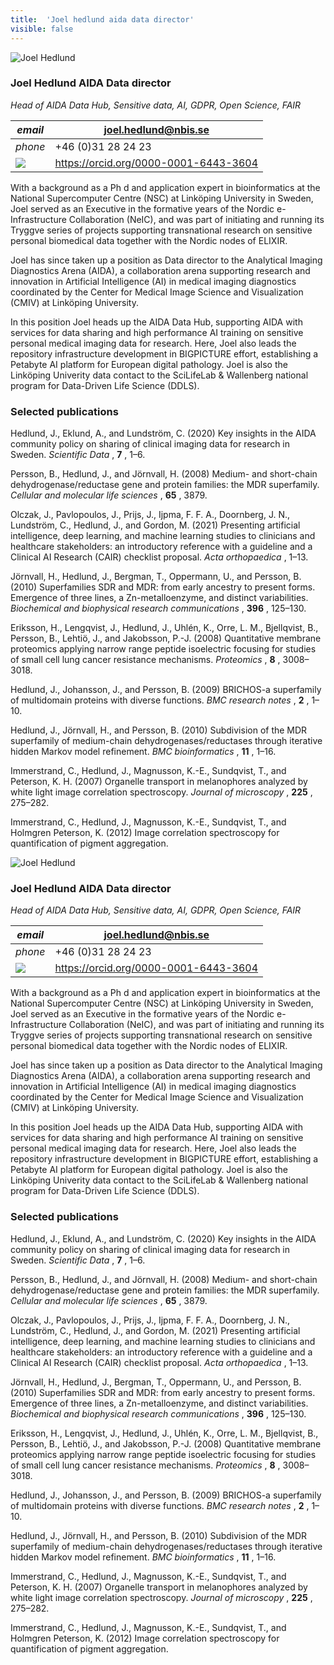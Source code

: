 ```yaml
---
title:  'Joel hedlund aida data director'
visible: false
---
```

    

![Joel Hedlund](/assets/img/staff/joel-hedlund.jpg)

###  Joel Hedlund AIDA Data director

_Head of AIDA Data Hub, Sensitive data, AI, GDPR, Open Science, FAIR_

_email_|  joel.hedlund@nbis.se  
---|---  
_phone_|  +46 (0)31 28 24 23  
![](/assets/img/orcid_24x24_bw.png)| <https://orcid.org/0000-0001-6443-3604>  
  


With a background as a Ph d and application expert in bioinformatics at the National Supercomputer Centre (NSC) at Linköping University in Sweden, Joel served as an Executive in the formative years of the Nordic e-Infrastructure Collaboration (NeIC), and was part of initiating and running its Tryggve series of projects supporting transnational research on sensitive personal biomedical data together with the Nordic nodes of ELIXIR.

Joel has since taken up a position as Data director to the Analytical Imaging Diagnostics Arena (AIDA), a collaboration arena supporting research and innovation in Artificial Intelligence (AI) in medical imaging diagnostics coordinated by the Center for Medical Image Science and Visualization (CMIV) at Linköping University.

In this position Joel heads up the AIDA Data Hub, supporting AIDA with services for data sharing and high performance AI training on sensitive personal medical imaging data for research. Here, Joel also leads the repository infrastructure development in BIGPICTURE effort, establishing a Petabyte AI platform for European digital pathology. Joel is also the Linköping Univerity data contact to the SciLifeLab & Wallenberg national program for Data-Driven Life Science (DDLS).

###  Selected publications 

Hedlund, J., Eklund, A., and Lundström, C. (2020) Key insights in the AIDA community policy on sharing of clinical imaging data for research in Sweden. _Scientific Data_ , **7** , 1–6.  
  
Persson, B., Hedlund, J., and Jörnvall, H. (2008) Medium- and short-chain dehydrogenase/reductase gene and protein families: the MDR superfamily. _Cellular and molecular life sciences_ , **65** , 3879.  
  
Olczak, J., Pavlopoulos, J., Prijs, J., Ijpma, F. F. A., Doornberg, J. N., Lundström, C., Hedlund, J., and Gordon, M. (2021) Presenting artificial intelligence, deep learning, and machine learning studies to clinicians and healthcare stakeholders: an introductory reference with a guideline and a Clinical AI Research (CAIR) checklist proposal. _Acta orthopaedica_ , 1–13.  
  
Jörnvall, H., Hedlund, J., Bergman, T., Oppermann, U., and Persson, B. (2010) Superfamilies SDR and MDR: from early ancestry to present forms. Emergence of three lines, a Zn-metalloenzyme, and distinct variabilities. _Biochemical and biophysical research communications_ , **396** , 125–130.  
  
Eriksson, H., Lengqvist, J., Hedlund, J., Uhlén, K., Orre, L. M., Bjellqvist, B., Persson, B., Lehtiö, J., and Jakobsson, P.-J. (2008) Quantitative membrane proteomics applying narrow range peptide isoelectric focusing for studies of small cell lung cancer resistance mechanisms. _Proteomics_ , **8** , 3008–3018.  
  
Hedlund, J., Johansson, J., and Persson, B. (2009) BRICHOS-a superfamily of multidomain proteins with diverse functions. _BMC research notes_ , **2** , 1–10.  
  
Hedlund, J., Jörnvall, H., and Persson, B. (2010) Subdivision of the MDR superfamily of medium-chain dehydrogenases/reductases through iterative hidden Markov model refinement. _BMC bioinformatics_ , **11** , 1–16.  
  
Immerstrand, C., Hedlund, J., Magnusson, K.-E., Sundqvist, T., and Peterson, K. H. (2007) Organelle transport in melanophores analyzed by white light image correlation spectroscopy. _Journal of microscopy_ , **225** , 275–282.  
  
Immerstrand, C., Hedlund, J., Magnusson, K.-E., Sundqvist, T., and Holmgren Peterson, K. (2012) Image correlation spectroscopy for quantification of pigment aggregation. 

![Joel Hedlund](/assets/img/staff/joel-hedlund.jpg)

###  Joel Hedlund AIDA Data director

_Head of AIDA Data Hub, Sensitive data, AI, GDPR, Open Science, FAIR_

_email_|  joel.hedlund@nbis.se  
---|---  
_phone_|  +46 (0)31 28 24 23  
![](/assets/img/orcid_24x24_bw.png)| <https://orcid.org/0000-0001-6443-3604>  
  


With a background as a Ph d and application expert in bioinformatics at the National Supercomputer Centre (NSC) at Linköping University in Sweden, Joel served as an Executive in the formative years of the Nordic e-Infrastructure Collaboration (NeIC), and was part of initiating and running its Tryggve series of projects supporting transnational research on sensitive personal biomedical data together with the Nordic nodes of ELIXIR.

Joel has since taken up a position as Data director to the Analytical Imaging Diagnostics Arena (AIDA), a collaboration arena supporting research and innovation in Artificial Intelligence (AI) in medical imaging diagnostics coordinated by the Center for Medical Image Science and Visualization (CMIV) at Linköping University.

In this position Joel heads up the AIDA Data Hub, supporting AIDA with services for data sharing and high performance AI training on sensitive personal medical imaging data for research. Here, Joel also leads the repository infrastructure development in BIGPICTURE effort, establishing a Petabyte AI platform for European digital pathology. Joel is also the Linköping Univerity data contact to the SciLifeLab & Wallenberg national program for Data-Driven Life Science (DDLS).

###  Selected publications 

Hedlund, J., Eklund, A., and Lundström, C. (2020) Key insights in the AIDA community policy on sharing of clinical imaging data for research in Sweden. _Scientific Data_ , **7** , 1–6.  
  
Persson, B., Hedlund, J., and Jörnvall, H. (2008) Medium- and short-chain dehydrogenase/reductase gene and protein families: the MDR superfamily. _Cellular and molecular life sciences_ , **65** , 3879.  
  
Olczak, J., Pavlopoulos, J., Prijs, J., Ijpma, F. F. A., Doornberg, J. N., Lundström, C., Hedlund, J., and Gordon, M. (2021) Presenting artificial intelligence, deep learning, and machine learning studies to clinicians and healthcare stakeholders: an introductory reference with a guideline and a Clinical AI Research (CAIR) checklist proposal. _Acta orthopaedica_ , 1–13.  
  
Jörnvall, H., Hedlund, J., Bergman, T., Oppermann, U., and Persson, B. (2010) Superfamilies SDR and MDR: from early ancestry to present forms. Emergence of three lines, a Zn-metalloenzyme, and distinct variabilities. _Biochemical and biophysical research communications_ , **396** , 125–130.  
  
Eriksson, H., Lengqvist, J., Hedlund, J., Uhlén, K., Orre, L. M., Bjellqvist, B., Persson, B., Lehtiö, J., and Jakobsson, P.-J. (2008) Quantitative membrane proteomics applying narrow range peptide isoelectric focusing for studies of small cell lung cancer resistance mechanisms. _Proteomics_ , **8** , 3008–3018.  
  
Hedlund, J., Johansson, J., and Persson, B. (2009) BRICHOS-a superfamily of multidomain proteins with diverse functions. _BMC research notes_ , **2** , 1–10.  
  
Hedlund, J., Jörnvall, H., and Persson, B. (2010) Subdivision of the MDR superfamily of medium-chain dehydrogenases/reductases through iterative hidden Markov model refinement. _BMC bioinformatics_ , **11** , 1–16.  
  
Immerstrand, C., Hedlund, J., Magnusson, K.-E., Sundqvist, T., and Peterson, K. H. (2007) Organelle transport in melanophores analyzed by white light image correlation spectroscopy. _Journal of microscopy_ , **225** , 275–282.  
  
Immerstrand, C., Hedlund, J., Magnusson, K.-E., Sundqvist, T., and Holmgren Peterson, K. (2012) Image correlation spectroscopy for quantification of pigment aggregation. 
